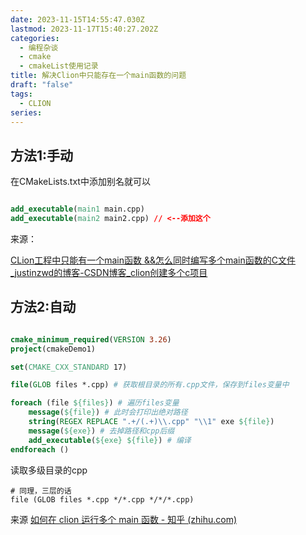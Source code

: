 ```yaml
---
date: 2023-11-15T14:55:47.030Z
lastmod: 2023-11-17T15:40:27.202Z
categories:
  - 编程杂谈
  - cmake
  - cmakeList使用记录
title: 解决Clion中只能存在一个main函数的问题
draft: "false"
tags:
  - CLION
series: 
---
```

## 方法1:手动

在CMakeLists.txt中添加别名就可以

```cmake

add_executable(main1 main.cpp)
add_executable(main2 main2.cpp) // <--添加这个
```

来源：

[CLion工程中只能有一个main函数 &&怎么同时编写多个main函数的C文件_justinzwd的博客-CSDN博客_clion创建多个c项目](https://blog.csdn.net/justinzwd/article/details/85206640)

## 方法2:自动

```cmake

cmake_minimum_required(VERSION 3.26)
project(cmakeDemo1)

set(CMAKE_CXX_STANDARD 17)

file(GLOB files *.cpp) # 获取根目录的所有.cpp文件，保存到files变量中

foreach (file ${files}) # 遍历files变量
    message(${file}) # 此时会打印出绝对路径
    string(REGEX REPLACE ".+/(.+)\\.cpp" "\\1" exe ${file})
    message(${exe}) # 去掉路径和cpp后缀
    add_executable(${exe} ${file}) # 编译
endforeach ()
```

读取多级目录的cpp
```
# 同理，三层的话
file (GLOB files *.cpp */*.cpp */*/*.cpp)
```

来源 [如何在 clion 运行多个 main 函数 - 知乎 (zhihu.com)](https://zhuanlan.zhihu.com/p/277990960)